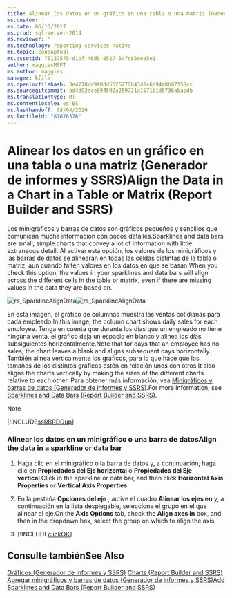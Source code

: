 ```yaml
---
title: Alinear los datos en un gráfico en una tabla o una matriz (Generador de informes y SSRS) | Microsoft Docs
ms.custom: ''
ms.date: 06/13/2017
ms.prod: sql-server-2014
ms.reviewer: ''
ms.technology: reporting-services-native
ms.topic: conceptual
ms.assetid: 75137575-d1bf-46d6-8527-5afc85eea5e1
author: maggiesMSFT
ms.author: maggies
manager: kfile
ms.openlocfilehash: 3e4278cd9f0dd5526770b43d2c6d94a8b87158cc
ms.sourcegitcommit: ad4d92dce894592a259721a1571b1d8736abacdb
ms.translationtype: MT
ms.contentlocale: es-ES
ms.lasthandoff: 08/04/2020
ms.locfileid: "87676376"
---
```

# <a name="align-the-data-in-a-chart-in-a-table-or-matrix-report-builder-and-ssrs"></a><span data-ttu-id="13f65-102">Alinear los datos en un gráfico en una tabla o una matriz (Generador de informes y SSRS)</span><span class="sxs-lookup"><span data-stu-id="13f65-102">Align the Data in a Chart in a Table or Matrix (Report Builder and SSRS)</span></span>
  <span data-ttu-id="13f65-103">Los minigráficos y barras de datos son gráficos pequeños y sencillos que comunican mucha información con pocos detalles.</span><span class="sxs-lookup"><span data-stu-id="13f65-103">Sparklines and data bars are small, simple charts that convey a lot of information with little extraneous detail.</span></span> <span data-ttu-id="13f65-104">Al activar esta opción, los valores de los minigráficos y las barras de datos se alinearán en todas las celdas distintas de la tabla o matriz, aun cuando falten valores en los datos en que se basan.</span><span class="sxs-lookup"><span data-stu-id="13f65-104">When you check this option, the values in your sparklines and data bars will align across the different cells in the table or matrix, even if there are missing values in the data they are based on.</span></span>  
  
 <span data-ttu-id="13f65-105">![rs_SparklineAlignData](../media/rs-sparklinealigndata.gif "rs_SparklineAlignData")</span><span class="sxs-lookup"><span data-stu-id="13f65-105">![rs_SparklineAlignData](../media/rs-sparklinealigndata.gif "rs_SparklineAlignData")</span></span>  
  
 <span data-ttu-id="13f65-106">En esta imagen, el gráfico de columnas muestra las ventas cotidianas para cada empleado.</span><span class="sxs-lookup"><span data-stu-id="13f65-106">In this image, the column chart shows daily sales for each employee.</span></span> <span data-ttu-id="13f65-107">Tenga en cuenta que durante los días que un empleado no tiene ninguna venta, el gráfico deja un espacio en blanco y alinea los días subsiguientes horizontalmente.</span><span class="sxs-lookup"><span data-stu-id="13f65-107">Note that for days that an employee has no sales, the chart leaves a blank and aligns subsequent days horizontally.</span></span> <span data-ttu-id="13f65-108">También alinea verticalmente los gráficos, para lo que hace que los tamaños de los distintos gráficos estén en relación unos con otros.</span><span class="sxs-lookup"><span data-stu-id="13f65-108">It also aligns the charts vertically by making the sizes of the different charts relative to each other.</span></span> <span data-ttu-id="13f65-109">Para obtener más información, vea [Minigráficos y barras de datos &#40;Generador de informes y SSRS&#41;](sparklines-and-data-bars-report-builder-and-ssrs.md).</span><span class="sxs-lookup"><span data-stu-id="13f65-109">For more information, see [Sparklines and Data Bars &#40;Report Builder and SSRS&#41;](sparklines-and-data-bars-report-builder-and-ssrs.md).</span></span>  
  
> [!NOTE]  
>  [!INCLUDE[ssRBRDDup](../../includes/ssrbrddup-md.md)]  
  
### <a name="align-the-data-in-a-sparkline-or-data-bar"></a><span data-ttu-id="13f65-110">Alinear los datos en un minigráfico o una barra de datos</span><span class="sxs-lookup"><span data-stu-id="13f65-110">Align the data in a sparkline or data bar</span></span>  
  
1.  <span data-ttu-id="13f65-111">Haga clic en el minigráfico o la barra de datos y, a continuación, haga clic en **Propiedades del Eje horizontal** o **Propiedades del Eje vertical**.</span><span class="sxs-lookup"><span data-stu-id="13f65-111">Click in the sparkline or data bar, and then click **Horizontal Axis Properties** or **Vertical Axis Properties**.</span></span>  
  
2.  <span data-ttu-id="13f65-112">En la pestaña **Opciones del eje** , active el cuadro **Alinear los ejes en** y, a continuación en la lista desplegable, seleccione el grupo en el que alinear el eje.</span><span class="sxs-lookup"><span data-stu-id="13f65-112">On the **Axis Options** tab, check the **Align axes in** box, and then in the dropdown box, select the group on which to align the axis.</span></span>  
  
3.  [!INCLUDE[clickOK](../../includes/clickok-md.md)]  
  
## <a name="see-also"></a><span data-ttu-id="13f65-113">Consulte también</span><span class="sxs-lookup"><span data-stu-id="13f65-113">See Also</span></span>  
 <span data-ttu-id="13f65-114">[Gráficos &#40;Generador de informes y SSRS&#41;](charts-report-builder-and-ssrs.md) </span><span class="sxs-lookup"><span data-stu-id="13f65-114">[Charts &#40;Report Builder and SSRS&#41;](charts-report-builder-and-ssrs.md) </span></span>  
 [<span data-ttu-id="13f65-115">Agregar minigráficos y barras de datos &#40;Generador de informes y SSRS&#41;</span><span class="sxs-lookup"><span data-stu-id="13f65-115">Add Sparklines and Data Bars &#40;Report Builder and SSRS&#41;</span></span>](add-sparklines-and-data-bars-report-builder-and-ssrs.md)  
  
  
